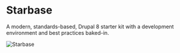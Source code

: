 # Starbase
A modern, standards-based, Drupal 8 starter kit with a development environment and best practices baked-in.

![Starbase](https://raw.githubusercontent.com/ten7/starbase/main/starbase-logo.png)
